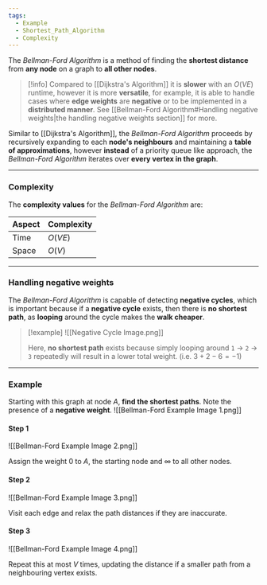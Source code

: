 ```yaml
---
tags:
  - Example
  - Shortest_Path_Algorithm
  - Complexity
---
```

The _Bellman-Ford Algorithm_ is a method of finding the **shortest distance** from **any node** on a graph to **all other nodes**.

> [!info]
> Compared to [[Dijkstra's Algorithm]] it is **slower** with an $O(VE)$ runtime, however it is more **versatile**, for example, it is able to handle cases where **edge weights** are **negative** or to be implemented in a **distributed manner**. See [[Bellman-Ford Algorithm#Handling negative weights|the handling negative weights section]] for more.

Similar to [[Dijkstra's Algorithm]], the _Bellman-Ford Algorithm_ proceeds by recursively expanding to each **node's neighbours** and maintaining a **table of approximations**, however **instead** of a priority queue like approach, the _Bellman-Ford Algorithm_ iterates over **every vertex in the graph**.

---
### Complexity
The **complexity values** for the _Bellman-Ford Algorithm_ are:

| Aspect | Complexity |
| ------ | ---------- |
| Time   | $O(VE)$    |
| Space  | $O(V)$     |

---
### Handling negative weights
The _Bellman-Ford Algorithm_ is capable of detecting **negative cycles**, which is important because if a **negative cycle** exists, then there is **no shortest path**, as **looping** around the cycle makes the **walk cheaper**.

> [!example]
> ![[Negative Cycle Image.png]]
> 
> Here, **no shortest path** exists because simply looping around `1` -> `2` -> `3` repeatedly will result in a lower total weight. (i.e. $3+2-6 = -1$)

---
### Example
Starting with this graph at node $A$, **find the shortest paths**. Note the presence of a **negative weight**.
![[Bellman-Ford Example Image 1.png]]

#### Step 1
![[Bellman-Ford Example Image 2.png]]

Assign the weight $0$ to $A$, the starting node and $\infty$ to all other nodes.
#### Step 2
![[Bellman-Ford Example Image 3.png]]

Visit each edge and relax the path distances if they are inaccurate.
#### Step 3
![[Bellman-Ford Example Image 4.png]]

Repeat this at most $V$ times, updating the distance if a smaller path from a neighbouring vertex exists.